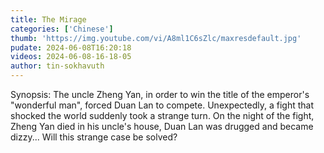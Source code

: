 ```yaml
---
title: The Mirage
categories: ['Chinese']
thumb: 'https://img.youtube.com/vi/A8ml1C6sZlc/maxresdefault.jpg'
pudate: 2024-06-08T16:20:18
videos: 2024-06-08-16-18-05
author: tin-sokhavuth
---
```

Synopsis: The uncle Zheng Yan, in order to win the title of the emperor's "wonderful man", forced Duan Lan to compete. Unexpectedly, a fight that shocked the world suddenly took a strange turn. On the night of the fight, Zheng Yan died in his uncle's house, Duan Lan was drugged and became dizzy... Will this strange case be solved?